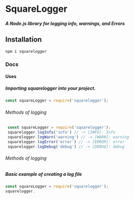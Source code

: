 # SquareLogger



##### A Node.js library for logging info, warnings, and Errors

## Installation
```npm i squarelogger```

### Docs

#### Uses
##### Importing squarelogger into your project.
 ```js 
 const squareLogger = require('squarelogger'); 
 ```
###### Methods of logging
```js 
 const squareLogger = require('squarelogger'); 
 squarelogger.logInfo('info') // -> [INFO]: Info
 squarelogger.logWarn('warning') // -> [WARN]: warning
 squarelogger.logError('error') // -> [ERROR]: error
 squarelogger.logDebug('debug') // -> [DEBUG]: debug
```
###### Methods of logging 

##### Basic example of creating a log file
```js 
const squareLogger = require('squarelogger');
squarelogger.
```
